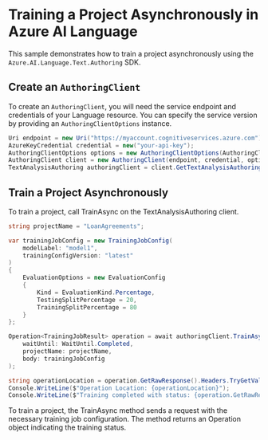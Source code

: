# Training a Project Asynchronously in Azure AI Language

This sample demonstrates how to train a project asynchronously using the `Azure.AI.Language.Text.Authoring` SDK.

## Create an `AuthoringClient`

To create an `AuthoringClient`, you will need the service endpoint and credentials of your Language resource. You can specify the service version by providing an `AuthoringClientOptions` instance.

```C# Snippet:CreateAuthoringClientForSpecificApiVersion_Async
Uri endpoint = new Uri("https://myaccount.cognitiveservices.azure.com");
AzureKeyCredential credential = new("your-api-key");
AuthoringClientOptions options = new AuthoringClientOptions(AuthoringClientOptions.ServiceVersion.V2024_11_15_Preview);
AuthoringClient client = new AuthoringClient(endpoint, credential, options);
TextAnalysisAuthoring authoringClient = client.GetTextAnalysisAuthoringClient();
```

## Train a Project Asynchronously

To train a project, call TrainAsync on the TextAnalysisAuthoring client.

```C#
string projectName = "LoanAgreements";

var trainingJobConfig = new TrainingJobConfig(
    modelLabel: "model1",
    trainingConfigVersion: "latest"
)
{
    EvaluationOptions = new EvaluationConfig
    {
        Kind = EvaluationKind.Percentage,
        TestingSplitPercentage = 20,
        TrainingSplitPercentage = 80
    }
};

Operation<TrainingJobResult> operation = await authoringClient.TrainAsync(
    waitUntil: WaitUntil.Completed,
    projectName: projectName,
    body: trainingJobConfig
);

string operationLocation = operation.GetRawResponse().Headers.TryGetValue("operation-location", out var location) ? location : null;
Console.WriteLine($"Operation Location: {operationLocation}");
Console.WriteLine($"Training completed with status: {operation.GetRawResponse().Status}");
```

To train a project, the TrainAsync method sends a request with the necessary training job configuration. The method returns an Operation<TrainingJobResult> object indicating the training status.
